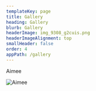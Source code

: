```yaml
---
templateKey: page
title: Gallery
heading: Gallery
blurb: Gallery
headerImage: img_9308_g2cuis.png
headerImageAlignment: top
smallHeader: false
order: 4
appPath: /gallery
---
```


Aimee

![Aimee](https://res.cloudinary.com/davg7hyp7/image/upload/v1561569785/img_9308_g2cuis.png 'Aimee')

